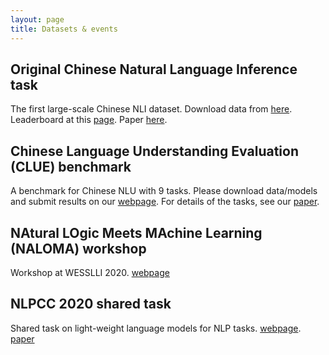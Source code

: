 ```yaml
---
layout: page
title: Datasets & events
---
```


## Original Chinese Natural Language Inference task

The first large-scale Chinese NLI dataset. Download data from [here](https://github.com/CLUEbenchmark/OCNLI). 
Leaderboard at this [page](https://www.cluebenchmarks.com/nli.html). Paper [here](https://arxiv.org/abs/2010.05444).

## Chinese Language Understanding Evaluation (CLUE) benchmark

A benchmark for Chinese NLU with 9 tasks. Please download data/models and submit results on our [webpage](https://www.cluebenchmarks.com/). 
For details of the tasks, see our [paper](https://arxiv.org/abs/2004.05986).

## NAtural LOgic Meets MAchine Learning (NALOMA) workshop

Workshop at WESSLLI 2020. [webpage](https://typo.uni-konstanz.de/naloma20/)

## NLPCC 2020 shared task

Shared task on light-weight language models for NLP tasks. [webpage](https://www.cluebenchmarks.com/NLPCC.html). [paper](https://link.springer.com/chapter/10.1007/978-3-030-60457-8_47)



